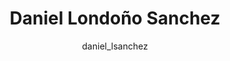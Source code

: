 ---
layout: author
title: "Daniel Londoño Sanchez"
author: daniel_lsanchez
permalink: /daniel_lsanchez/
---